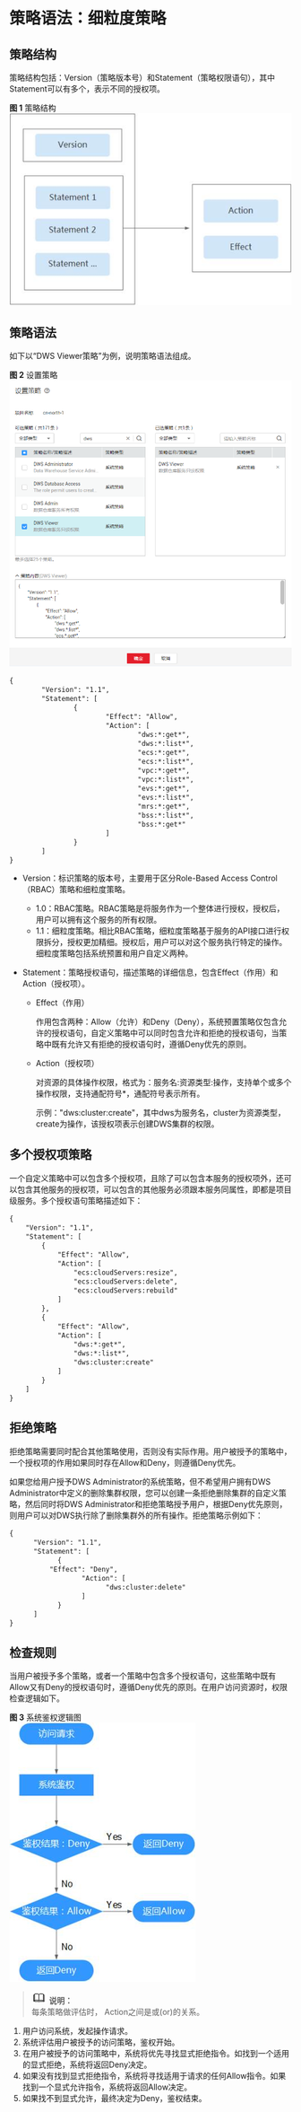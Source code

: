 # 策略语法：细粒度策略<a name="dws_01_0149"></a>

## 策略结构<a name="section19213979419"></a>

策略结构包括：Version（策略版本号）和Statement（策略权限语句），其中Statement可以有多个，表示不同的授权项。

**图 1**  策略结构<a name="fig19448177184118"></a>  
![](figures/策略结构.jpg "策略结构")

## 策略语法<a name="section321719715411"></a>

如下以“DWS Viewer策略”为例，说明策略语法组成。

**图 2**  设置策略<a name="fig5104021368"></a>  
![](figures/设置策略.png "设置策略")

```
{
        "Version": "1.1",
        "Statement": [
                {
                        "Effect": "Allow",
                        "Action": [
                                "dws:*:get*",
                                "dws:*:list*",
                                "ecs:*:get*",
                                "ecs:*:list*",
                                "vpc:*:get*",
                                "vpc:*:list*",
                                "evs:*:get*",
                                "evs:*:list*",
                                "mrs:*:get*",
                                "bss:*:list*",
                                "bss:*:get*"
                        ]
                }
        ]
}
```

-   Version：标识策略的版本号，主要用于区分Role-Based Access Control（RBAC）策略和细粒度策略。
    -   1.0：RBAC策略。RBAC策略是将服务作为一个整体进行授权，授权后，用户可以拥有这个服务的所有权限。
    -   1.1：细粒度策略。相比RBAC策略，细粒度策略基于服务的API接口进行权限拆分，授权更加精细。授权后，用户可以对这个服务执行特定的操作。细粒度策略包括系统预置和用户自定义两种。

-   Statement：策略授权语句，描述策略的详细信息，包含Effect（作用）和Action（授权项）。
    -   Effect（作用）

        作用包含两种：Allow（允许）和Deny（Deny），系统预置策略仅包含允许的授权语句，自定义策略中可以同时包含允许和拒绝的授权语句，当策略中既有允许又有拒绝的授权语句时，遵循Deny优先的原则。

    -   Action（授权项）

        对资源的具体操作权限，格式为：服务名:资源类型:操作，支持单个或多个操作权限，支持通配符号\*，通配符号表示所有。

        示例："dws:cluster:create"，其中dws为服务名，cluster为资源类型，create为操作，该授权项表示创建DWS集群的权限。



## 多个授权项策略<a name="section1228667174118"></a>

一个自定义策略中可以包含多个授权项，且除了可以包含本服务的授权项外，还可以包含其他服务的授权项，可以包含的其他服务必须跟本服务同属性，即都是项目级服务。多个授权语句策略描述如下：

```
{ 
    "Version": "1.1", 
    "Statement": [ 
        { 
            "Effect": "Allow", 
            "Action": [ 
                "ecs:cloudServers:resize", 
                "ecs:cloudServers:delete", 
                "ecs:cloudServers:rebuild" 
            ] 
        }, 
        { 
            "Effect": "Allow", 
            "Action": [ 
                "dws:*:get*",
                "dws:*:list*",
                "dws:cluster:create" 
            ] 
        } 
    ] 
}
```

## 拒绝策略<a name="section202931774111"></a>

拒绝策略需要同时配合其他策略使用，否则没有实际作用。用户被授予的策略中，一个授权项的作用如果同时存在Allow和Deny，则遵循Deny优先。

如果您给用户授予DWS Administrator的系统策略，但不希望用户拥有DWS Administrator中定义的删除集群权限，您可以创建一条拒绝删除集群的自定义策略，然后同时将DWS Administrator和拒绝策略授予用户，根据Deny优先原则，则用户可以对DWS执行除了删除集群外的所有操作。拒绝策略示例如下：

```
{ 
      "Version": "1.1", 
      "Statement": [ 
            { 
		  "Effect": "Deny", 
                  "Action": [ 
                        "dws:cluster:delete" 
                  ] 
            } 
      ] 
}
```

## 检查规则<a name="section17298117184116"></a>

当用户被授予多个策略，或者一个策略中包含多个授权语句，这些策略中既有Allow又有Deny的授权语句时，遵循Deny优先的原则。在用户访问资源时，权限检查逻辑如下。

**图 3**  系统鉴权逻辑图<a name="fig04511576415"></a>  
![](figures/系统鉴权逻辑图.jpg "系统鉴权逻辑图")

>![](public_sys-resources/icon-note.gif) **说明：**   
>每条策略做评估时， Action之间是或\(or\)的关系。  

1.  用户访问系统，发起操作请求。
2.  系统评估用户被授予的访问策略，鉴权开始。
3.  在用户被授予的访问策略中，系统将优先寻找显式拒绝指令。如找到一个适用的显式拒绝，系统将返回Deny决定。
4.  如果没有找到显式拒绝指令，系统将寻找适用于请求的任何Allow指令。如果找到一个显式允许指令，系统将返回Allow决定。
5.  如果找不到显式允许，最终决定为Deny，鉴权结束。

